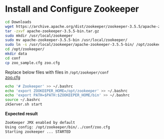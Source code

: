 # Install and Configure Zookeeper

```bash
cd Downloads
wget https://archive.apache.org/dist/zookeeper/zookeeper-3.5.5/apache-zookeeper-3.5.5-bin.tar.gz
tar -zxvf apache-zookeeper-3.5.5-bin.tar.gz
sudo mkdir /usr/local/zookeeper
sudo mv apache-zookeeper-3.5.5-bin /usr/local/zookeeper/
sudo ln -s /usr/local/zookeeper/apache-zookeeper-3.5.5-bin/ /opt/zookeeper
cd /opt/zookeeper/
mkdir data
cd conf
cp zoo_sample.cfg zoo.cfg
```

Replace below files with files in `/opt/zookeper/conf`<br>
[zoo.cfg](../zookeeper/zoo.cfg)

```bash
echo '# Zookeeper' >> ~/.bashrc
echo 'export ZOOKEEPER_HOME=/opt/zookeeper' >> ~/.bashrc
echo 'export PATH=$PATH:$ZOOKEEPER_HOME/bin' >> ~/.bashrc
source ~/.bashrc
zkServer.sh start
```

**Expected result**

```bash
ZooKeeper JMX enabled by default
Using config: /opt/zookeeper/bin/../conf/zoo.cfg
Starting zookeeper ... STARTED
```

